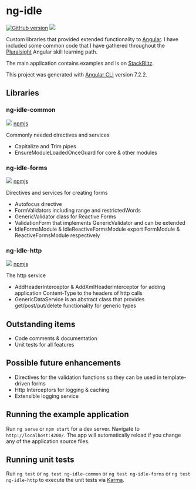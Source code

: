 # ng-idle

[![GitHub version](https://badge.fury.io/gh/idlemachinery%2Fng-idle.svg)](https://badge.fury.io/gh/idlemachinery%2Fng-idle) ![](https://img.shields.io/twitter/follow/idlemachinery.svg?label=Follow&style=social)

Custom libraries that provided extended functionality to [Angular](https://angular.io). I have included some common code that I have gathered throughout the [Pluralsight](https://app.pluralsight.com/paths/skill/angular) Angular skill learning path.

The main application contains examples and is on [StackBlitz](https://bnmixvmm.github.stackblitz.io/).

This project was generated with [Angular CLI](https://github.com/angular/angular-cli) version 7.2.2.

## Libraries

### ng-idle-common

![](https://img.shields.io/npm/v/ng-idle-common.svg?style=flat) [npmjs](https://www.npmjs.com/package/ng-idle-common)

Commonly needed directives and services

* Capitalize and Trim pipes
* EnsureModuleLoadedOnceGuard for core & other modules

### ng-idle-forms

![](https://img.shields.io/npm/v/ng-idle-forms.svg?style=flat) [npmjs](https://www.npmjs.com/package/ng-idle-forms)

Directives and services for creating forms

* Autofocus directive
* FormValidators including range and restrictedWords
* GenericValidator class for Reactive Forms
* ValidationForm that implements GenericValidator and can be extended
* IdleFormsModule & IdleReactiveFormsModule export FormModule & ReactiveFormsModule respectively

### ng-idle-http

![](https://img.shields.io/npm/v/ng-idle-http.svg?style=flat) [npmjs](https://www.npmjs.com/package/ng-idle-http)

The http service

* AddHeaderInterceptor & AddXmlHeaderInterceptor for adding application Content-Type to the headers of http calls
* GenericDataService is an abstract class that provides get/post/put/delete functionality for generic types

## Outstanding items

* Code comments & documentation
* Unit tests for all features

## Possible future enhancements

* Directives for the validation functions so they can be used in template-driven forms
* Http Interceptors for logging & caching
* Extensible logging service

## Running the example application

Run `ng serve` or `npm start` for a dev server. Navigate to `http://localhost:4200/`. The app will automatically reload if you change any of the application source files.

## Running unit tests

Run `ng test` or `ng test ng-idle-common` or `ng test ng-idle-forms` or `ng test ng-idle-http` to execute the unit tests via [Karma](https://karma-runner.github.io).